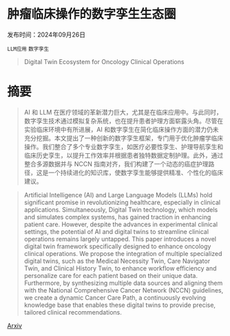 # 肿瘤临床操作的数字孪生生态圈

发布时间：2024年09月26日

`LLM应用` `数字孪生`

> Digital Twin Ecosystem for Oncology Clinical Operations

# 摘要

> AI 和 LLM 在医疗领域的革新潜力巨大，尤其是在临床应用中。与此同时，数字孪生技术通过模拟复杂系统，也在提升患者护理方面崭露头角。尽管在实验临床环境中有所进展，AI 和数字孪生在简化临床操作方面的潜力仍未充分挖掘。本文提出了一种创新的数字孪生框架，专门用于优化肿瘤学临床操作。我们整合了多个专业数字孪生，如医疗必要性孪生、护理导航孪生和临床历史孪生，以提升工作效率并根据患者独特数据定制护理。此外，通过整合多源数据并与 NCCN 指南对齐，我们构建了一个动态的癌症护理路径，这是一个持续进化的知识库，使数字孪生能够提供精准、个性化的临床建议。

> Artificial Intelligence (AI) and Large Language Models (LLMs) hold significant promise in revolutionizing healthcare, especially in clinical applications. Simultaneously, Digital Twin technology, which models and simulates complex systems, has gained traction in enhancing patient care. However, despite the advances in experimental clinical settings, the potential of AI and digital twins to streamline clinical operations remains largely untapped. This paper introduces a novel digital twin framework specifically designed to enhance oncology clinical operations. We propose the integration of multiple specialized digital twins, such as the Medical Necessity Twin, Care Navigator Twin, and Clinical History Twin, to enhance workflow efficiency and personalize care for each patient based on their unique data. Furthermore, by synthesizing multiple data sources and aligning them with the National Comprehensive Cancer Network (NCCN) guidelines, we create a dynamic Cancer Care Path, a continuously evolving knowledge base that enables these digital twins to provide precise, tailored clinical recommendations.

[Arxiv](https://arxiv.org/abs/2409.17650)